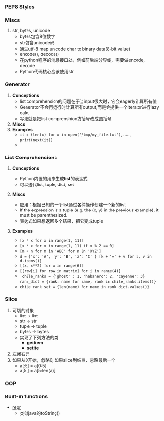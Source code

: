 
### PEP8 Styles

### Miscs
1. str, bytes, unicode
	* bytes包含8位数字
	* str包含unicode码
	* 通过utf-8 map unicode char to binary data(8-bit value)
	* encode(), decode()
	* 在python程序的消息接口处，例如前后端分界线，需要做encode, decode
	* Python代码核心应该使用str 

### Generator
1. **Conceptions**
	* list comprehension的问题在于当input很大时，它会eagerly计算所有值
	* Generator不会再运行时计算所有output,而是会提供一个iterator进行lazy calc.
	* 写法就是把list comprenshion方括号改成圆括号
2. **Miscs**
3. **Examples**
	* ```it = (len(x) for x in open('/tmp/my_file.txt')```, .....,  ```print(next(it))```
	* 

### List Comprehensions
1. **Conceptions**
	* Python内置的用来生成**list**的表达式
	* 可以迭代list, tuple, dict, set
2. **Miscs**
	* 应用：根据已知的一个list通过各种操作创建一个新的list
	* If the expression is a tuple (e.g. the (x, y) in the previous example), it must be parenthesized.
	* 表达式如果想返回多个结果，把它变成tuple
	
3. **Examples**
	* ```[x * x for x in range(1, 11)]```
	* ```[x * x for x in range(1, 11) if x % 2 == 0]```
	* ```[m + n for m in 'ABC' for n in 'XYZ']```
	* ```d = {'x': 'A', 'y': 'B', 'z': 'C' } [k + '=' + v for k, v in d.items()]```
	* ```[(x, x**2) for x in range(6)]```
	* ```[[row[i] for row in matrix] for i in range(4)]```
	* ``` chile_ranks = {'ghost' : 1, 'habanero': 2, 'cayenne': 3}```
	  ```rank_dict = {rank: name for name, rank in chile_ranks.items()}```
	* ```chile_rank_set = {len(name) for name in rank_dict.values()}```
	

### Slice
1. 可切的对象
	* list -> list
	* str -> str
	* tuple -> tuple
	* bytes -> bytes
	* 实现了下列方法的类
		* __getitem__
		* __setite__
2. 左闭右开
3. 如果从0开始，忽略0, 如果slice到结束，忽略最后一个
	* a[:5] = a[0:5]
	* a[5:] = a[5:len(a)]

### OOP


### Built-in functions
* [repr](https://docs.python.org/3/library/functions.html#repr)
	* 类似java的toString()

